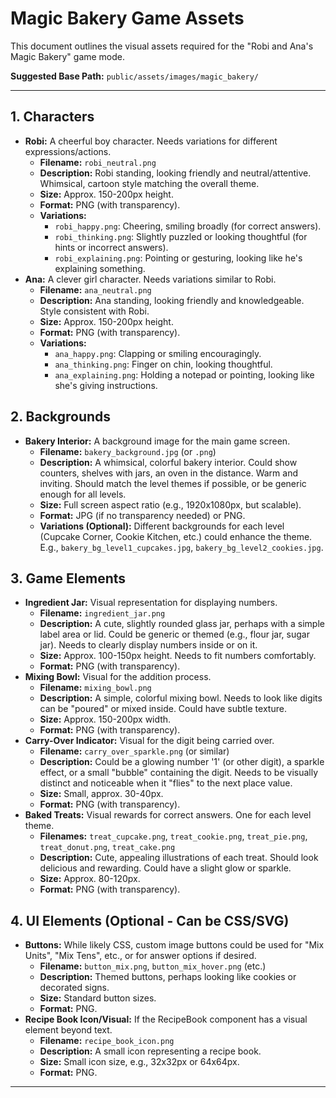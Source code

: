 # Magic Bakery Game Assets

This document outlines the visual assets required for the "Robi and Ana's Magic Bakery" game mode.

**Suggested Base Path:** `public/assets/images/magic_bakery/`

---

## 1. Characters

*   **Robi:** A cheerful boy character. Needs variations for different expressions/actions.
    *   **Filename:** `robi_neutral.png`
    *   **Description:** Robi standing, looking friendly and neutral/attentive. Whimsical, cartoon style matching the overall theme.
    *   **Size:** Approx. 150-200px height.
    *   **Format:** PNG (with transparency).
    *   **Variations:**
        *   `robi_happy.png`: Cheering, smiling broadly (for correct answers).
        *   `robi_thinking.png`: Slightly puzzled or looking thoughtful (for hints or incorrect answers).
        *   `robi_explaining.png`: Pointing or gesturing, looking like he's explaining something.
*   **Ana:** A clever girl character. Needs variations similar to Robi.
    *   **Filename:** `ana_neutral.png`
    *   **Description:** Ana standing, looking friendly and knowledgeable. Style consistent with Robi.
    *   **Size:** Approx. 150-200px height.
    *   **Format:** PNG (with transparency).
    *   **Variations:**
        *   `ana_happy.png`: Clapping or smiling encouragingly.
        *   `ana_thinking.png`: Finger on chin, looking thoughtful.
        *   `ana_explaining.png`: Holding a notepad or pointing, looking like she's giving instructions.

## 2. Backgrounds

*   **Bakery Interior:** A background image for the main game screen.
    *   **Filename:** `bakery_background.jpg` (or `.png`)
    *   **Description:** A whimsical, colorful bakery interior. Could show counters, shelves with jars, an oven in the distance. Warm and inviting. Should match the level themes if possible, or be generic enough for all levels.
    *   **Size:** Full screen aspect ratio (e.g., 1920x1080px, but scalable).
    *   **Format:** JPG (if no transparency needed) or PNG.
    *   **Variations (Optional):** Different backgrounds for each level (Cupcake Corner, Cookie Kitchen, etc.) could enhance the theme. E.g., `bakery_bg_level1_cupcakes.jpg`, `bakery_bg_level2_cookies.jpg`.

## 3. Game Elements

*   **Ingredient Jar:** Visual representation for displaying numbers.
    *   **Filename:** `ingredient_jar.png`
    *   **Description:** A cute, slightly rounded glass jar, perhaps with a simple label area or lid. Could be generic or themed (e.g., flour jar, sugar jar). Needs to clearly display numbers inside or on it.
    *   **Size:** Approx. 100-150px height. Needs to fit numbers comfortably.
    *   **Format:** PNG (with transparency).
*   **Mixing Bowl:** Visual for the addition process.
    *   **Filename:** `mixing_bowl.png`
    *   **Description:** A simple, colorful mixing bowl. Needs to look like digits can be "poured" or mixed inside. Could have subtle texture.
    *   **Size:** Approx. 150-200px width.
    *   **Format:** PNG (with transparency).
*   **Carry-Over Indicator:** Visual for the digit being carried over.
    *   **Filename:** `carry_over_sparkle.png` (or similar)
    *   **Description:** Could be a glowing number '1' (or other digit), a sparkle effect, or a small "bubble" containing the digit. Needs to be visually distinct and noticeable when it "flies" to the next place value.
    *   **Size:** Small, approx. 30-40px.
    *   **Format:** PNG (with transparency).
*   **Baked Treats:** Visual rewards for correct answers. One for each level theme.
    *   **Filenames:** `treat_cupcake.png`, `treat_cookie.png`, `treat_pie.png`, `treat_donut.png`, `treat_cake.png`
    *   **Description:** Cute, appealing illustrations of each treat. Should look delicious and rewarding. Could have a slight glow or sparkle.
    *   **Size:** Approx. 80-120px.
    *   **Format:** PNG (with transparency).

## 4. UI Elements (Optional - Can be CSS/SVG)

*   **Buttons:** While likely CSS, custom image buttons could be used for "Mix Units", "Mix Tens", etc., or for answer options if desired.
    *   **Filename:** `button_mix.png`, `button_mix_hover.png` (etc.)
    *   **Description:** Themed buttons, perhaps looking like cookies or decorated signs.
    *   **Size:** Standard button sizes.
    *   **Format:** PNG.
*   **Recipe Book Icon/Visual:** If the RecipeBook component has a visual element beyond text.
    *   **Filename:** `recipe_book_icon.png`
    *   **Description:** A small icon representing a recipe book.
    *   **Size:** Small icon size, e.g., 32x32px or 64x64px.
    *   **Format:** PNG.

---
